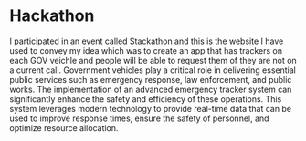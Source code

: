 # Hackathon
I participated in an event called Stackathon and this is the website I have used to convey my idea which was to create an app that has trackers on each GOV veichle and people will be able to request them of they are not on a current call. Government vehicles play a critical role in delivering essential public services such as emergency response, law enforcement, and public works. The implementation of an advanced emergency tracker system can significantly enhance the safety and efficiency of these operations. This system leverages modern technology to provide real-time data that can be used to improve response times, ensure the safety of personnel, and optimize resource allocation.
